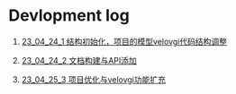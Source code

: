 # Devlopment log

1. [23_04_24_1 结构初始化，项目的模型velovgi代码结构调整][23_04_24_1]

   [23_04_24_1]: ./23_04_24_1.md

2. [23_04_24_2 文档构建与API添加][23_04_24_2]

   [23_04_24_2]: ./23_04_24_2.md

3. [23_04_25_3 项目优化与velovgi功能扩充][23_04_25_3]

   [23_04_25_3]: ./23_04_25_3.md

   


